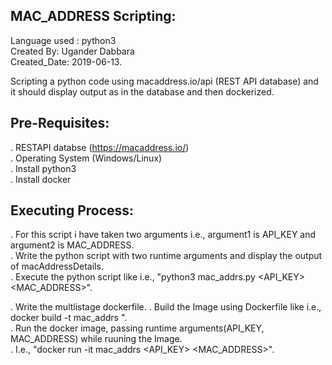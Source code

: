MAC_ADDRESS Scripting:
----------------------
Language used : python3  
Created By: Ugander Dabbara                                                                                                               
Created_Date: 2019-06-13.                                                                                                                 

Scripting a python code using macaddress.io/api (REST API database) and it should display output as in the database and then dockerized.

Pre-Requisites:
---------------
. RESTAPI databse (https://macaddress.io/)                                                                                                 
. Operating System (Windows/Linux)                                                                                                         
. Install python3                                                                                                                         
. Install docker

Executing Process:
------------------
. For this script i have taken two arguments i.e., argument1 is API_KEY and argument2 is MAC_ADDRESS.                                     
. Write the python script with two runtime arguments and display the output of macAddressDetails.  
. Execute the python script like i.e., "python3 mac_addrs.py <API_KEY> <MAC_ADDRESS>".

. Write the multlistage dockerfile.                                                                                                       . Build the Image using Dockerfile like i.e., docker build -t mac_addrs <path of dockerfile>".  
. Run the docker image, passing runtime arguments(API_KEY, MAC_ADDRESS) while ruuning the Image.                                           
. I.e., "docker run -it mac_addrs <API_KEY> <MAC_ADDRESS>".





